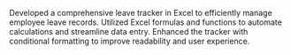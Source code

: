 Developed a comprehensive leave tracker in Excel to efficiently manage employee leave records.
Utilized Excel formulas and functions to automate calculations and streamline data entry.
Enhanced the tracker with conditional formatting to improve readability and user experience.
